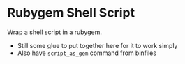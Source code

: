 Rubygem Shell Script
===

Wrap a shell script in a rubygem.

* Still some glue to put together here for it to work simply
* Also have `script_as_gem` command from binfiles
